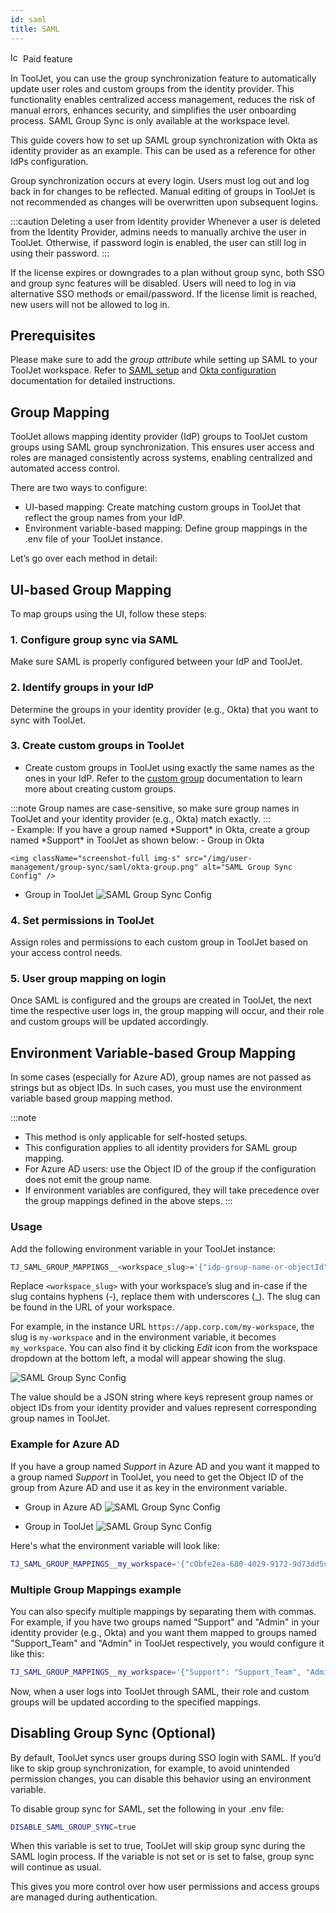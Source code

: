 ```yaml
---
id: saml
title: SAML
---
```


<div className="badge badge--primary heading-badge">   
  <img 
    src="/img/badge-icons/premium.svg" 
    alt="Icon" 
    width="16" 
    height="16" 
  />
 <span>Paid feature</span>
</div>
 
In ToolJet, you can use the group synchronization feature to automatically update user roles and custom groups from the identity provider. This functionality enables centralized access management, reduces the risk of manual errors, enhances security, and simplifies the user onboarding process. SAML Group Sync is only available at the workspace level.

This guide covers how to set up SAML group synchronization with Okta as identity provider as an example. This can be used as a reference for other IdPs configuration.

Group synchronization occurs at every login. Users must log out and log back in for changes to be reflected. Manual editing of groups in ToolJet is not recommended as changes will be overwritten upon subsequent logins.

:::caution Deleting a user from Identity provider
Whenever a user is deleted from the Identity Provider, admins needs to manually archive the user in ToolJet. Otherwise, if password login is enabled, the user can still log in using their password.
:::

If the license expires or downgrades to a plan without group sync, both SSO and group sync features will be disabled. Users will need to log in via alternative SSO methods or email/password. If the license limit is reached, new users will not be allowed to log in.

## Prerequisites

Please make sure to add the *group attribute* while setting up SAML to your ToolJet workspace. Refer to [SAML setup](/docs/user-management/sso/saml/setup) and [Okta configuration](/docs/user-management/sso/saml/okta) documentation for detailed instructions.

## Group Mapping

ToolJet allows mapping identity provider (IdP) groups to ToolJet custom groups using SAML group synchronization. This ensures user access and roles are managed consistently across systems, enabling centralized and automated access control.

There are two ways to configure:
- UI-based mapping: Create matching custom groups in ToolJet that reflect the group names from your IdP.
- Environment variable-based mapping: Define group mappings in the .env file of your ToolJet instance.

Let’s go over each method in detail:

## UI-based Group Mapping

To map groups using the UI, follow these steps:

### 1.	Configure group sync via SAML
Make sure SAML is properly configured between your IdP and ToolJet.
### 2.	Identify groups in your IdP
Determine the groups in your identity provider (e.g., Okta) that you want to sync with ToolJet.
### 3.	Create custom groups in ToolJet
- Create custom groups in ToolJet using exactly the same names as the ones in your IdP. Refer to the [custom group](/docs/user-management/role-based-access/custom-groups/) documentation to learn more about creating custom groups.
<div>
  :::note
  Group names are case-sensitive, so make sure group names in ToolJet and your identity provider (e.g., Okta) match exactly. 
  :::
</div>
- Example: If you have a group named *Support* in Okta, create a group named *Support* in ToolJet as shown below:
  - Group in Okta

    <img className="screenshot-full img-s" src="/img/user-management/group-sync/saml/okta-group.png" alt="SAML Group Sync Config" />

  - Group in ToolJet
    <img className="screenshot-full img-l" src="/img/user-management/group-sync/saml/tooljet-group.png" alt="SAML Group Sync Config" />

### 4.	Set permissions in ToolJet
Assign roles and permissions to each custom group in ToolJet based on your access control needs.

### 5.	User group mapping on login
Once SAML is configured and the groups are created in ToolJet, the next time the respective user logs in, the group mapping will occur, and their role and custom groups will be updated accordingly.

## Environment Variable-based Group Mapping

In some cases (especially for Azure AD), group names are not passed as strings but as object IDs. In such cases, you must use the environment variable based group mapping method.

:::note
- This method is only applicable for self-hosted setups.
- This configuration applies to all identity providers for SAML group mapping.
- For Azure AD users: use the Object ID of the group if the configuration does not emit the group name.
- If environment variables are configured, they will take precedence over the group mappings defined in the above steps.
:::

### Usage

Add the following environment variable in your ToolJet instance:

```bash title=".env"
TJ_SAML_GROUP_MAPPINGS__<workspace_slug>='{"idp-group-name-or-objectId": "tooljet-group-name"}'
```

Replace `<workspace_slug>` with your workspace’s slug and in-case if the slug contains hyphens (-), replace them with underscores (_). The slug can be found in the URL of your workspace. 

For example, in the instance URL `https://app.corp.com/my-workspace`, the slug is `my-workspace` and in the environment variable, it becomes `my_workspace`. You can also find it by clicking *Edit* icon from the workspace dropdown at the bottom left, a modal will appear showing the slug.

  <img className="screenshot-full img-s" src="/img/user-management/group-sync/saml/workspace-slug.png" alt="SAML Group Sync Config" />

The value should be a JSON string where keys represent group names or object IDs from your identity provider and values represent corresponding group names in ToolJet. 

### Example for Azure AD
If you have a group named *Support* in Azure AD and you want it mapped to a group named *Support* in ToolJet, you need to get the Object ID of the group from Azure AD and use it as key in the environment variable. 

- Group in Azure AD
  <img className="screenshot-full img-l" src="/img/user-management/group-sync/saml/azure-group.png" alt="SAML Group Sync Config" />

- Group in ToolJet
  <img className="screenshot-full img-l" src="/img/user-management/group-sync/saml/tooljet-group.png" alt="SAML Group Sync Config" />

Here's what the environment variable will look like:

```bash title=".env"
TJ_SAML_GROUP_MAPPINGS__my_workspace='{"cObfe2ea-680-4029-9172-9d73dd5c08c7": "Support"}'
```

### Multiple Group Mappings example

You can also specify multiple mappings by separating them with commas. For example, if you have two groups named "Support" and "Admin" in your identity provider (e.g., Okta) and you want them mapped to groups named "Support_Team" and "Admin" in ToolJet respectively, you would configure it like this:

```bash title=".env"
TJ_SAML_GROUP_MAPPINGS__my_workspace='{"Support": "Support_Team", "Admin": "Admin"}'
```

Now, when a user logs into ToolJet through SAML, their role and custom groups will be updated according to the specified mappings.


## Disabling Group Sync (Optional)

By default, ToolJet syncs user groups during SSO login with SAML. If you’d like to skip group synchronization, for example, to avoid unintended permission changes, you can disable this behavior using an environment variable.

To disable group sync for SAML, set the following in your .env file:

```bash
DISABLE_SAML_GROUP_SYNC=true
```
When this variable is set to true, ToolJet will skip group sync during the SAML login process. If the variable is not set or is set to false, group sync will continue as usual.

This gives you more control over how user permissions and access groups are managed during authentication.